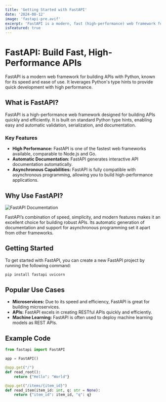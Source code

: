 ```yaml
---
title: 'Getting Started with FastAPI'
date: '2024-08-12'
image: 'fastapi-pre.avif'
excerpt: 'FastAPI is a modern, fast (high-performance) web framework for building APIs with Python 3.7+.'
isFeatured: true
---
```


# FastAPI: Build Fast, High-Performance APIs

FastAPI is a modern web framework for building APIs with Python, known for its speed and ease of use. It leverages Python's type hints to provide quick development with high performance.

## What is FastAPI?

FastAPI is a high-performance web framework designed for building APIs quickly and efficiently. It is built on standard Python type hints, enabling easy and automatic validation, serialization, and documentation.

### Key Features

- **High Performance:** FastAPI is one of the fastest web frameworks available, comparable to Node.js and Go.
- **Automatic Documentation:** FastAPI generates interactive API documentation automatically.
- **Asynchronous Capabilities:** FastAPI is fully compatible with asynchronous programming, allowing you to build high-performance applications.

## Why Use FastAPI?

![FastAPI Documentation](/images/posts/fastapi-intro.png)

FastAPI’s combination of speed, simplicity, and modern features makes it an excellent choice for building robust APIs. Its automatic generation of documentation and support for asynchronous programming set it apart from other frameworks.

## Getting Started

To get started with FastAPI, you can create a new FastAPI project by running the following command:

```bash
pip install fastapi uvicorn
```

## Popular Use Cases
- **Microservices:** Due to its speed and efficiency, FastAPI is great for building microservices.
- **APIs:** FastAPI excels in creating RESTful APIs quickly and efficiently.
- **Machine Learning:** FastAPI is often used to deploy machine learning models as REST APIs.

## Example Code
```python
from fastapi import FastAPI

app = FastAPI()

@app.get("/")
def read_root():
    return {"Hello": "World"}

@app.get("/items/{item_id}")
def read_item(item_id: int, q: str = None):
    return {"item_id": item_id, "q": q}